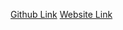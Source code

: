 [Github Link](https://github.com/youngyangyang04/leetcode-master)
[Website Link](https://programmercarl.com/)